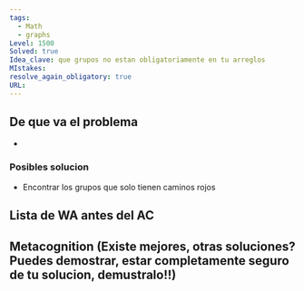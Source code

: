 ```yaml
---
tags:
  - Math
  - graphs
Level: 1500
Solved: true
Idea_clave: que grupos no estan obligatoriamente en tu arreglos
MIstakes: 
resolve_again_obligatory: true
URL: 
---
```


## De que va el problema

- 

### Posibles solucion

- Encontrar los grupos que solo tienen caminos rojos

## Lista de WA antes del AC

## Metacognition (Existe mejores, otras soluciones? Puedes demostrar, estar completamente seguro de tu solucion, demustralo!!)

